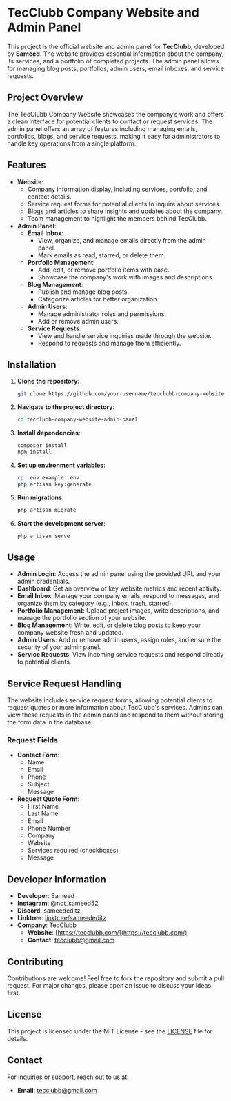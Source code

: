 # TecClubb Company Website and Admin Panel

This project is the official website and admin panel for **TecClubb**, developed by **Sameed**. The website provides essential information about the company, its services, and a portfolio of completed projects. The admin panel allows for managing blog posts, portfolios, admin users, email inboxes, and service requests.

## Project Overview
The TecClubb Company Website showcases the company’s work and offers a clean interface for potential clients to contact or request services. The admin panel offers an array of features including managing emails, portfolios, blogs, and service requests, making it easy for administrators to handle key operations from a single platform.

## Features
- **Website**:
  - Company information display, including services, portfolio, and contact details.
  - Service request forms for potential clients to inquire about services.
  - Blogs and articles to share insights and updates about the company.
  - Team management to highlight the members behind TecClubb.
- **Admin Panel**:
  - **Email Inbox**:
    - View, organize, and manage emails directly from the admin panel.
    - Mark emails as read, starred, or delete them.
  - **Portfolio Management**:
    - Add, edit, or remove portfolio items with ease.
    - Showcase the company's work with images and descriptions.
  - **Blog Management**:
    - Publish and manage blog posts.
    - Categorize articles for better organization.
  - **Admin Users**:
    - Manage administrator roles and permissions.
    - Add or remove admin users.
  - **Service Requests**:
    - View and handle service inquiries made through the website.
    - Respond to requests and manage them efficiently.

## Installation
1. **Clone the repository**:
    ```bash
    git clone https://github.com/your-username/tecclubb-company-website-admin-panel.git
    ```
2. **Navigate to the project directory**:
    ```bash
    cd tecclubb-company-website-admin-panel
    ```
3. **Install dependencies**:
    ```bash
    composer install
    npm install
    ```
4. **Set up environment variables**:
    ```bash
    cp .env.example .env
    php artisan key:generate
    ```
5. **Run migrations**:
    ```bash
    php artisan migrate
    ```
6. **Start the development server**:
    ```bash
    php artisan serve
    ```

## Usage
- **Admin Login**: Access the admin panel using the provided URL and your admin credentials.
- **Dashboard**: Get an overview of key website metrics and recent activity.
- **Email Inbox**: Manage your company emails, respond to messages, and organize them by category (e.g., inbox, trash, starred).
- **Portfolio Management**: Upload project images, write descriptions, and manage the portfolio section of your website.
- **Blog Management**: Write, edit, or delete blog posts to keep your company website fresh and updated.
- **Admin Users**: Add or remove admin users, assign roles, and ensure the security of your admin panel.
- **Service Requests**: View incoming service requests and respond directly to potential clients.

## Service Request Handling
The website includes service request forms, allowing potential clients to request quotes or more information about TecClubb's services. Admins can view these requests in the admin panel and respond to them without storing the form data in the database.

### Request Fields
- **Contact Form**:
  - Name
  - Email
  - Phone
  - Subject
  - Message
- **Request Quote Form**:
  - First Name
  - Last Name
  - Email
  - Phone Number
  - Company
  - Website
  - Services required (checkboxes)
  - Message

## Developer Information
- **Developer**: Sameed
- **Instagram**: [@not_sameed52](https://www.instagram.com/not_sameed52/)
- **Discord**: sameededitz
- **Linktree**: [linktr.ee/sameededitz](https://linktr.ee/sameededitz)
- **Company**: TecClubb
  - **Website**: [https://tecclubb.com/](https://tecclubb.com/)
  - **Contact**: tecclubb@gmail.com

## Contributing
Contributions are welcome! Feel free to fork the repository and submit a pull request. For major changes, please open an issue to discuss your ideas first.

## License
This project is licensed under the MIT License - see the [LICENSE](LICENSE) file for details.

## Contact
For inquiries or support, reach out to us at:
- **Email**: tecclubb@gmail.com
